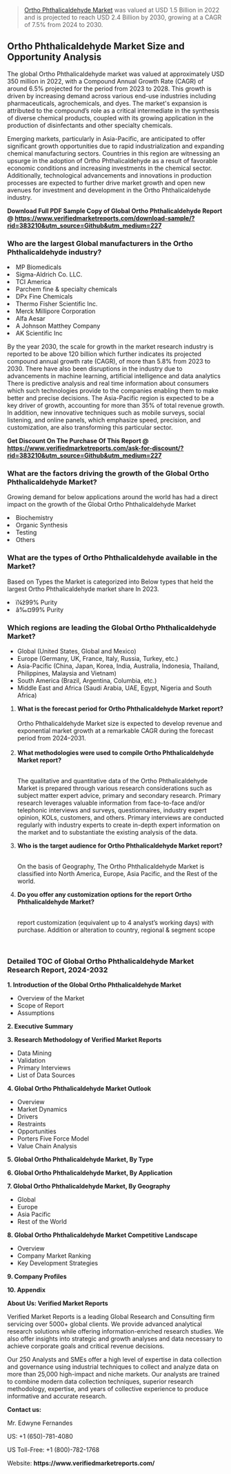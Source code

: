 <blockquote><p><p><a href="https://www.verifiedmarketreports.com/download-sample/?rid=383210&utm_source=Github&utm_medium=227" target="_blank">Ortho Phthalicaldehyde Market</a> was valued at USD 1.5 Billion in 2022 and is projected to reach USD 2.4 Billion by 2030, growing at a CAGR of 7.5% from 2024 to 2030.</p></blockquote><p><h2>Ortho Phthalicaldehyde Market Size and Opportunity Analysis</h2><p>The global Ortho Phthalicaldehyde market was valued at approximately USD 350 million in 2022, with a Compound Annual Growth Rate (CAGR) of around 6.5% projected for the period from 2023 to 2028. This growth is driven by increasing demand across various end-use industries including pharmaceuticals, agrochemicals, and dyes. The market's expansion is attributed to the compound’s role as a critical intermediate in the synthesis of diverse chemical products, coupled with its growing application in the production of disinfectants and other specialty chemicals.</p><p>Emerging markets, particularly in Asia-Pacific, are anticipated to offer significant growth opportunities due to rapid industrialization and expanding chemical manufacturing sectors. Countries in this region are witnessing an upsurge in the adoption of Ortho Phthalicaldehyde as a result of favorable economic conditions and increasing investments in the chemical sector. Additionally, technological advancements and innovations in production processes are expected to further drive market growth and open new avenues for investment and development in the Ortho Phthalicaldehyde industry.</p></p><p class=""><strong>Download Full PDF Sample Copy of Global Ortho Phthalicaldehyde Report @ <a href="https://www.verifiedmarketreports.com/download-sample/?rid=383210&amp;utm_source=Github&amp;utm_medium=227" target="_blank">https://www.verifiedmarketreports.com/download-sample/?rid=383210&amp;utm_source=Github&amp;utm_medium=227</a></strong></p><h3 id="" class="">Who are the largest Global manufacturers in the Ortho Phthalicaldehyde industry?</h3><p><li>MP Biomedicals</li><li> Sigma-Aldrich Co. LLC.</li><li> TCI America</li><li> Parchem fine & specialty chemicals</li><li> DPx Fine Chemicals</li><li> Thermo Fisher Scientific Inc.</li><li> Merck Millipore Corporation</li><li> Alfa Aesar</li><li> A Johnson Matthey Company</li><li> AK Scientific Inc</li></p><div class=""><div class="" dir="" data-message-author-role="" data-message-id="" data-message-model-slug=""><div class=""><div class=""><div class=""><div class="" dir="" data-message-author-role="" data-message-id="" data-message-model-slug=""><div class=""><div class=""><p>By the year 2030, the scale for growth in the market research industry is reported to be above 120 billion which further indicates its projected compound annual growth rate (CAGR), of more than 5.8% from 2023 to 2030. There have also been disruptions in the industry due to advancements in machine learning, artificial intelligence and data analytics There is predictive analysis and real time information about consumers which such technologies provide to the companies enabling them to make better and precise decisions. The Asia-Pacific region is expected to be a key driver of growth, accounting for more than 35% of total revenue growth. In addition, new innovative techniques such as mobile surveys, social listening, and online panels, which emphasize speed, precision, and customization, are also transforming this particular sector.</p><p><strong>Get Discount On The Purchase Of This Report @&nbsp; <a href="https://www.verifiedmarketreports.com/ask-for-discount/?rid=383210&amp;utm_source=Github&amp;utm_medium=227" target="_blank">https://www.verifiedmarketreports.com/ask-for-discount/?rid=383210&amp;utm_source=Github&amp;utm_medium=227</a></strong></p></div></div></div></div></div></div></div></div><h3 id="" class="">What are the factors driving the growth of the Global Ortho Phthalicaldehyde Market?</h3><p id="" class="">Growing demand for below applications around the world has had a direct impact on the growth of the Global Ortho Phthalicaldehyde Market</p><p id="" class=""><li>Biochemistry</li><li> Organic Synthesis</li><li> Testing</li><li> Others</li></p><h3 id="" class="">What are the types of Ortho Phthalicaldehyde available in the Market?</h3><p id="" class="">Based on Types the Market is categorized into Below types that held the largest Ortho Phthalicaldehyde market share In 2023.</p><p id="" class=""><li>ï¼ž99% Purity</li><li> â‰¤99% Purity</li></p><h3 id="" class="">Which regions are leading the Global Ortho Phthalicaldehyde Market?</h3><ul><li>Global (United States, Global and Mexico)</li><li>Europe (Germany, UK, France, Italy, Russia, Turkey, etc.)</li><li>Asia-Pacific (China, Japan, Korea, India, Australia, Indonesia, Thailand, Philippines, Malaysia and Vietnam)</li><li>South America (Brazil, Argentina, Columbia, etc.)</li><li>Middle East and Africa (Saudi Arabia, UAE, Egypt, Nigeria and South Africa)</li></ul><p><ol><li><strong>What is the forecast period for Ortho Phthalicaldehyde Market report?<br /></strong><br /><span data-sheets-root="1" data-sheets-value="{&quot;1&quot;:2,&quot;2&quot;:&quot;XXXX size is expected to develop revenue and exponential market growth at a remarkable CAGR during the forecast period from 2024&ndash;2030.&quot;}" data-sheets-userformat="{&quot;2&quot;:12674,&quot;4&quot;:{&quot;1&quot;:2,&quot;2&quot;:16776960},&quot;10&quot;:2,&quot;11&quot;:0,&quot;15&quot;:&quot;Arial&quot;,&quot;16&quot;:12}">Ortho Phthalicaldehyde Market size is expected to develop revenue and exponential market growth at a remarkable CAGR during the forecast period from 2024&ndash;2031.</span><br /><br /></li><li><strong>What methodologies were used to compile Ortho Phthalicaldehyde Market report?<br /><br /></strong><p>The qualitative and quantitative data of the&nbsp;Ortho Phthalicaldehyde Market is prepared through various research considerations such as subject matter expert advice, primary and secondary research. Primary research leverages valuable information from face-to-face and/or telephonic interviews and surveys, questionnaires, industry expert opinion, KOLs, customers, and others. Primary interviews are conducted regularly with industry experts to create in-depth expert information on the market and to substantiate the existing analysis of the data.&nbsp;</p></li><li><strong>Who is the target audience for Ortho Phthalicaldehyde Market report?<br /><br /></strong><p>On the basis of Geography, The&nbsp;Ortho Phthalicaldehyde Market is classified into North America, Europe, Asia Pacific, and the Rest of the world.</p></li><li><strong>Do you offer any customization options for the report Ortho Phthalicaldehyde Market?<br /><br /></strong><p>report customization (equivalent up to 4 analyst&rsquo;s working days) with purchase. Addition or alteration to country, regional &amp; segment scope</p><p>&nbsp;</p></li></ol></p><h3 id="" class="">Detailed TOC of Global Ortho Phthalicaldehyde Market Research Report, 2024-2032</h3><p id="" class=""><strong>1. Introduction of the Global Ortho Phthalicaldehyde Market</strong></p><ul><li>Overview of the Market</li><li>Scope of Report</li><li>Assumptions</li></ul><p id="" class=""><strong>2. Executive Summary</strong></p><p id="" class=""><strong>3. Research Methodology of&nbsp;Verified Market Reports</strong></p><ul><li>Data Mining</li><li>Validation</li><li>Primary Interviews</li><li>List of Data Sources</li></ul><p id="" class=""><strong>4. Global Ortho Phthalicaldehyde Market Outlook</strong></p><ul><li>Overview</li><li>Market Dynamics</li><li>Drivers</li><li>Restraints</li><li>Opportunities</li><li>Porters Five Force Model</li><li>Value Chain Analysis</li></ul><p id="" class=""><strong>5. Global Ortho Phthalicaldehyde Market, By&nbsp;Type</strong></p><p id="" class=""><strong>6. Global Ortho Phthalicaldehyde Market, By Application</strong></p><p id="" class=""><strong>7. Global Ortho Phthalicaldehyde Market, By Geography</strong></p><ul><li>Global</li><li>Europe</li><li>Asia Pacific</li><li>Rest of the World</li></ul><p id="" class=""><strong>8. Global Ortho Phthalicaldehyde Market Competitive Landscape</strong></p><ul><li>Overview</li><li>Company Market Ranking</li><li>Key Development Strategies</li></ul><p id="" class=""><strong>9. Company Profiles</strong></p><p id="" class=""><strong>10. Appendix</strong></p><p id="" class=""><strong>About Us: Verified Market Reports</strong></p><p id="" class="">Verified Market Reports is a leading Global Research and Consulting firm servicing over 5000+ global clients. We provide advanced analytical research solutions while offering information-enriched research studies. We also offer insights into strategic and growth analyses and data necessary to achieve corporate goals and critical revenue decisions.</p><p id="" class="">Our 250 Analysts and SMEs offer a high level of expertise in data collection and governance using industrial techniques to collect and analyze data on more than 25,000 high-impact and niche markets. Our analysts are trained to combine modern data collection techniques, superior research methodology, expertise, and years of collective experience to produce informative and accurate research.</p><p id="" class=""><strong>Contact us:</strong></p><p id="" class="">Mr. Edwyne Fernandes</p><p id="" class="">US: +1 (650)-781-4080</p><p id="" class="">US Toll-Free: +1 (800)-782-1768</p><p id="" class="">Website: <a target="" data-test-app-aware-link=""><strong>https://www.verifiedmarketreports.com/</strong></a></p>
